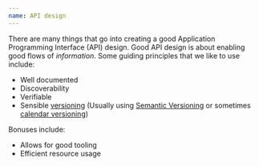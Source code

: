 ```yaml
---
name: API design
---
```


There are many things that go into creating a good Application Programming Interface (API) design.
Good API design is about enabling good flows of *information*.
Some guiding principles that we like to use include:

- Well documented
- Discoverability
- Verifiable
- Sensible [versioning](/tags/versioning) (Usually using [Semantic Versioning](https://semver.org/) or sometimes [calendar versioning](https://calver.org/))

Bonuses include:

- Allows for good tooling
- Efficient resource usage
